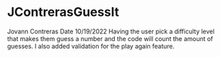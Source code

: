 # JContrerasGuessIt
Jovann Contreras
Date 10/19/2022
Having the user pick a difficulty level that makes them guess a number and the code will count the amount of guesses. I also added validation for the play again feature.
